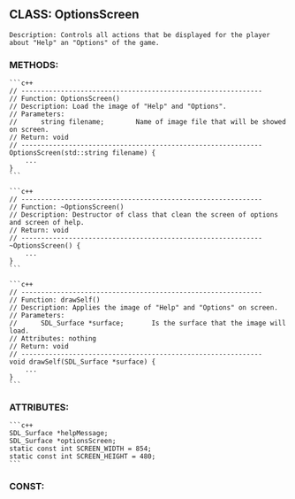 ## CLASS: OptionsScreen
	Description: Controls all actions that be displayed for the player about "Help" an "Options" of the game.
	
### METHODS:
	```c++
	// -------------------------------------------------------------  
	// Function: OptionsScreen()  
	// Description: Load the image of "Help" and "Options".
	// Parameters:
	//		string filename;		Name of image file that will be showed on screen.
	// Return: void  
	// -------------------------------------------------------------  
	OptionsScreen(std::string filename) {
		...
	}
	```  
	
	```c++
	// -------------------------------------------------------------  
	// Function: ~OptionsScreen()  
	// Description: Destructor of class that clean the screen of options and screen of help.
	// Return: void  
	// -------------------------------------------------------------  
	~OptionsScreen() {
		...
	}
	```  
	
	```c++
	// -------------------------------------------------------------  
	// Function: drawSelf()  
	// Description: Applies the image of "Help" and "Options" on screen.
	// Parameters:
	//		SDL_Surface *surface;		Is the surface that the image will load.
	// Attributes: nothing
	// Return: void  
	// -------------------------------------------------------------  
	void drawSelf(SDL_Surface *surface) {
		...
	}
	```  

### ATTRIBUTES:
	```c++
	SDL_Surface *helpMessage;
	SDL_Surface *optionsScreen;
	static const int SCREEN_WIDTH = 854;
	static const int SCREEN_HEIGHT = 480;
	```  

### CONST: